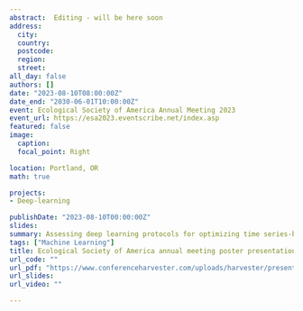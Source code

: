 ```yaml
---
abstract:  Editing - will be here soon
address:
  city:
  country: 
  postcode: 
  region: 
  street: 
all_day: false
authors: []
date: "2023-08-10T08:00:00Z"
date_end: "2030-06-01T10:00:00Z"
event: Ecological Society of America Annual Meeting 2023
event_url: https://esa2023.eventscribe.net/index.asp
featured: false
image:
  caption: 
  focal_point: Right

location: Portland, OR
math: true

projects:
- Deep-learning

publishDate: "2023-08-10T00:00:00Z"
slides: 
summary: Assessing deep learning protocols for optimizing time series-based species distribution models
tags: ["Machine Learning"]
title: Ecological Society of America annual meeting poster presentation
url_code: ""
url_pdf: "https://www.conferenceharvester.com/uploads/harvester/presentations/FPUUDFDK/FPUUDFDK-PDF-2507388-1391034-1-PDF.pdf"
url_slides: 
url_video: ""

---
```




